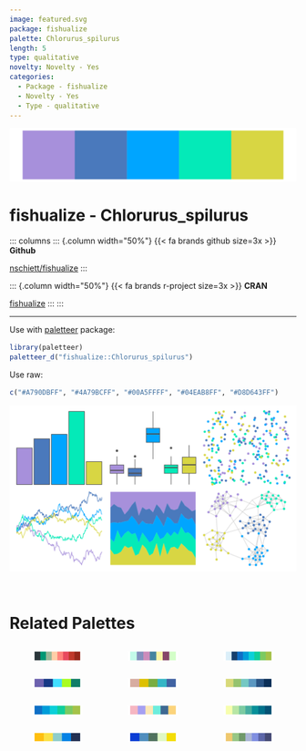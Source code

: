 ```yaml
---
image: featured.svg
package: fishualize
palette: Chlorurus_spilurus
length: 5
type: qualitative
novelty: Novelty - Yes
categories:
  - Package - fishualize
  - Novelty - Yes
  - Type - qualitative
---
```


![](featured.svg)

# fishualize - Chlorurus_spilurus 

::: columns
::: {.column width="50%"}
{{< fa brands github size=3x >}}
**Github**

[nschiett/fishualize](https://github.com/nschiett/fishualize)
:::

::: {.column width="50%"}
{{< fa brands r-project size=3x >}}
**CRAN**

[fishualize](https://CRAN.R-project.org/package=fishualize)
:::
:::

<hr> 

Use with [paletteer](https://emilhvitfeldt.github.io/paletteer/) package:

```r
library(paletteer)
paletteer_d("fishualize::Chlorurus_spilurus")
```

Use raw:

```r
c("#A790DBFF", "#4A79BCFF", "#00A5FFFF", "#04EAB8FF", "#D8D643FF")
``` 

![](examples.png) 

<br>

# Related Palettes

<div class="list" style="display: grid; grid-template-columns: auto auto auto;"> <figure class="figure">
<a href="../../awtools/a_palette/"> <img src="../../awtools/a_palette/featured.svg" style="width: 100%;" class="figure-img"></a>
</figure> <figure class="figure">
<a href="../../tvthemes/Opal/"> <img src="../../tvthemes/Opal/featured.svg" style="width: 100%;" class="figure-img"></a>
</figure> <figure class="figure">
<a href="../../Redmonder/qMSOBu/"> <img src="../../Redmonder/qMSOBu/featured.svg" style="width: 100%;" class="figure-img"></a>
</figure> <figure class="figure">
<a href="../../fishualize/Gomphosus_varius/"> <img src="../../fishualize/Gomphosus_varius/featured.svg" style="width: 100%;" class="figure-img"></a>
</figure> <figure class="figure">
<a href="../../MetBrewer/Isfahan2/"> <img src="../../MetBrewer/Isfahan2/featured.svg" style="width: 100%;" class="figure-img"></a>
</figure> <figure class="figure">
<a href="../../MetBrewer/Hokusai3/"> <img src="../../MetBrewer/Hokusai3/featured.svg" style="width: 100%;" class="figure-img"></a>
</figure> <figure class="figure">
<a href="../../ggthemes/excel_Blue/"> <img src="../../ggthemes/excel_Blue/featured.svg" style="width: 100%;" class="figure-img"></a>
</figure> <figure class="figure">
<a href="../../tvthemes/Pearl/"> <img src="../../tvthemes/Pearl/featured.svg" style="width: 100%;" class="figure-img"></a>
</figure> <figure class="figure">
<a href="../../rcartocolor/BluYl/"> <img src="../../rcartocolor/BluYl/featured.svg" style="width: 100%;" class="figure-img"></a>
</figure> <figure class="figure">
<a href="../../fishualize/Rhinecanthus_aculeatus/"> <img src="../../fishualize/Rhinecanthus_aculeatus/featured.svg" style="width: 100%;" class="figure-img"></a>
</figure> <figure class="figure">
<a href="../../fishualize/Pomacanthus_xanthometopon/"> <img src="../../fishualize/Pomacanthus_xanthometopon/featured.svg" style="width: 100%;" class="figure-img"></a>
</figure> <figure class="figure">
<a href="../../MetBrewer/Derain/"> <img src="../../MetBrewer/Derain/featured.svg" style="width: 100%;" class="figure-img"></a>
</figure> 
</div>

